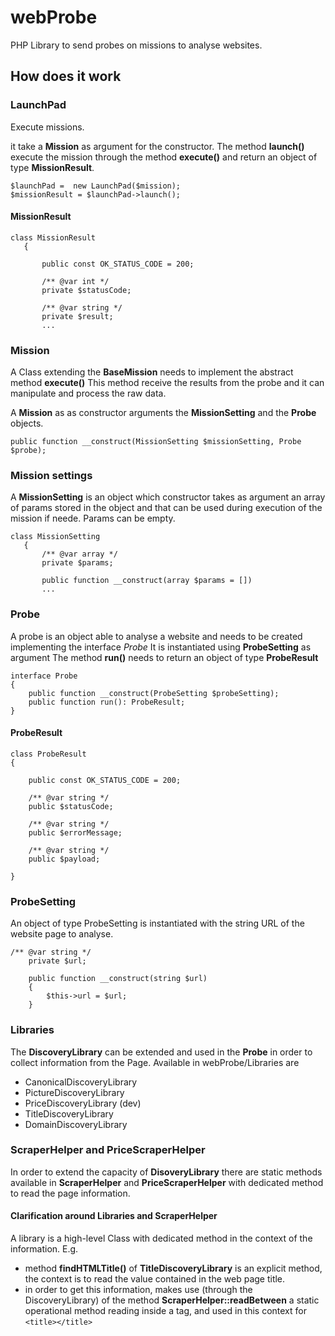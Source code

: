 # webProbe
PHP Library to send probes on missions to analyse websites.

## How does it work

### LaunchPad

Execute missions.

it take a **Mission** as argument for the constructor.
The method **launch()** execute the mission through the method **execute()** and return an object of type
**MissionResult**.


```
$launchPad =  new LaunchPad($mission);
$missionResult = $launchPad->launch();

```

#### MissionResult

```
class MissionResult
   {
   
       public const OK_STATUS_CODE = 200;
   
       /** @var int */
       private $statusCode;
   
       /** @var string */
       private $result; 
       ...
   ```


### Mission

A Class extending the **BaseMission** needs to implement the abstract method **execute()**
This method receive the results from the probe and it can manipulate and process the raw data.

A **Mission** as as constructor arguments the **MissionSetting** and the **Probe** objects.

```
public function __construct(MissionSetting $missionSetting, Probe $probe);
```


### Mission settings

A **MissionSetting** is an object which constructor takes as argument an array of params stored in the object and that can be used during execution of the mission if neede.
Params can be empty.

```
class MissionSetting
   {
       /** @var array */
       private $params;
   
       public function __construct(array $params = [])
       ...
   ```

### Probe

A probe is an object able to analyse a website and needs to be created implementing the interface *Probe*
It is instantiated using **ProbeSetting** as argument
The method **run()** needs to return an object of type **ProbeResult**

```
interface Probe
{
    public function __construct(ProbeSetting $probeSetting);
    public function run(): ProbeResult;
}
```

#### ProbeResult

```
class ProbeResult
{

    public const OK_STATUS_CODE = 200;

    /** @var string */
    public $statusCode;

    /** @var string */
    public $errorMessage;

    /** @var string */
    public $payload;

}
```

### ProbeSetting

An object of type ProbeSetting is instantiated with the string URL of the website page to analyse.

```
/** @var string */
    private $url;

    public function __construct(string $url)
    {
        $this->url = $url;
    }
```


### Libraries

The **DiscoveryLibrary** can be extended and used in the **Probe** in order to collect information from the Page.
Available in webProbe/Libraries are
- CanonicalDiscoveryLibrary 
- PictureDiscoveryLibrary
- PriceDiscoveryLibrary (dev)
- TitleDiscoveryLibrary
- DomainDiscoveryLibrary

### ScraperHelper and PriceScraperHelper
In order to extend the capacity of **DisoveryLibrary** there are static methods available in 
**ScraperHelper** and **PriceScraperHelper** with dedicated method to read the page information.


#### Clarification around Libraries and ScraperHelper
A library is a high-level Class with dedicated method in the context of the information.
E.g. 
- method **findHTMLTitle()** of **TitleDiscoveryLibrary** is an explicit method, the context is to read the value contained in the web page title.
- in order to get this information, makes use (through the DiscoveryLibrary) of the method **ScraperHelper::readBetween**
a static operational method reading inside a tag, and used in this context for `<title></title>`

